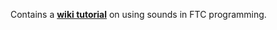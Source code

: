 Contains a [**wiki tutorial**](https://github.com/WestsideRobotics/FTC-Sounds/wiki) on using sounds in FTC programming.
